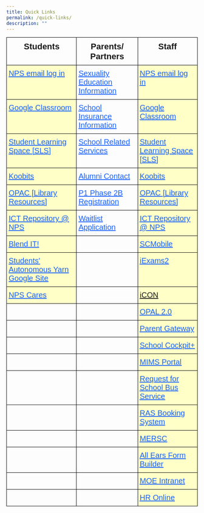 ```yaml
---
title: Quick Links
permalink: /quick-links/
description: ""
---
```

<style type="text/css">
.tg  {border-collapse:collapse;border-spacing:0;margin:0px auto;}
.tg td{border-color:black;border-style:solid;border-width:1px;font-family:Arial, sans-serif;font-size:14px;
  overflow:hidden;padding:10px 5px;word-break:normal;}
.tg th{border-color:black;border-style:solid;border-width:1px;font-family:Arial, sans-serif;font-size:14px;
  font-weight:normal;overflow:hidden;padding:10px 5px;word-break:normal;}
.tg .tg-eqyb{border-color:#000000;color:#1A62FF;font-size:20px;text-align:left;text-decoration:underline;vertical-align:top}
.tg .tg-tkr5{border-color:#000000;font-family:"Arial Black", Gadget, sans-serif !important;font-size:22px;font-weight:bold;
  position:-webkit-sticky;position:sticky;text-align:center;top:-1px;vertical-align:top;will-change:transform}
.tg .tg-qnc0{background-color:#ffffc7;border-color:#000000;color:#1A62FF;font-size:20px;text-align:left;text-decoration:underline;
  vertical-align:top}
.tg .tg-i7g1{background-color:#ffffc7;border-color:#000000;color:#1A62FF;font-size:20px;font-weight:bold;text-align:left;
  text-decoration:underline;vertical-align:top}
.tg .tg-l4pv{border-color:#000000;font-size:20px;text-align:left;vertical-align:top}
.tg .tg-fog0{background-color:#ffffc7;border-color:#000000;color:#1a62ff;font-size:20px;text-align:left;text-decoration:underline;
  vertical-align:top}
.tg .tg-73oq{border-color:#000000;text-align:left;vertical-align:top}
</style>
<table class="tg">
<thead>
  <tr>
    <th class="tg-tkr5">Students</th>
    <th class="tg-tkr5">Parents/ Partners</th>
    <th class="tg-tkr5">Staff</th>
  </tr>
</thead>
<tbody>
  <tr>
    <td class="tg-qnc0"><a rel="noopener noreferrer" target="_blank" href="https://accounts.google.com/v3/signin/identifier?dsh=S335662702%3A1684994215306141&amp;continue=https%3A%2F%2Fmail.google.com%2Fmail%2Fu%2F0%2F&amp;emr=1&amp;followup=https%3A%2F%2Fmail.google.com%2Fmail%2Fu%2F0%2F&amp;ifkv=Af_xneFNS_o_Bzl_IW4ErG4P2b2gv18o16zlXMoHT8O64NHYRtyiy4R7thbsAhZ-Chz0v_lH6pUQnw&amp;osid=1&amp;passive=1209600&amp;service=mail&amp;flowName=GlifWebSignIn&amp;flowEntry=ServiceLogin"><span style="font-weight:400;font-style:normal;text-decoration:underline;color:#1A62FF">NPS email log in</span></a></td>
    <td class="tg-eqyb"><a href="https://drive.google.com/file/d/1mlnI-Tri8uHgF-CTy4iPkT1pPFGlVR-n/view?usp=sharing"><span style="font-weight:400;font-style:normal;text-decoration:underline;color:#1A62FF">Sexuality Education Information</span></a></td>
    <td class="tg-qnc0"><a rel="noopener noreferrer" target="_blank" href="https://accounts.google.com/v3/signin/identifier?dsh=S335662702%3A1684994215306141&amp;continue=https%3A%2F%2Fmail.google.com%2Fmail%2Fu%2F0%2F&amp;emr=1&amp;followup=https%3A%2F%2Fmail.google.com%2Fmail%2Fu%2F0%2F&amp;ifkv=Af_xneFNS_o_Bzl_IW4ErG4P2b2gv18o16zlXMoHT8O64NHYRtyiy4R7thbsAhZ-Chz0v_lH6pUQnw&amp;osid=1&amp;passive=1209600&amp;service=mail&amp;flowName=GlifWebSignIn&amp;flowEntry=ServiceLogin"><span style="font-weight:400;font-style:normal;text-decoration:underline;color:#1A62FF">NPS email log in</span></a></td>
  </tr>
  <tr>
    <td class="tg-qnc0">Google Classroom</td>
    <td class="tg-eqyb"><a href="https://www.income.com.sg/group-insurance-for-schools-and-centres-and-moe/group-personal-accident-for-students"><span style="font-weight:400;font-style:normal;text-decoration:underline;color:#1A62FF">School Insurance Information</span></a></td>
    <td class="tg-qnc0">Google Classroom</td>
  </tr>
  <tr>
    <td class="tg-qnc0"><a rel="noopener noreferrer" target="_blank" href="https://vle.learning.moe.edu.sg/login"><span style="font-weight:400;font-style:normal;text-decoration:underline;color:#1A62FF">Student Learning Space [SLS]</span></a></td>
    <td class="tg-eqyb"><a href="https://drive.google.com/file/d/1hLdYdmn2d3ESbQuNqzu4EH9goRQTTVHS/view?usp=sharing"><span style="font-weight:400;font-style:normal;text-decoration:underline;color:#1A62FF">School Related Services</span></a></td>
    <td class="tg-qnc0"><a rel="noopener noreferrer" target="_blank" href="https://vle.learning.moe.edu.sg/login"><span style="font-weight:400;font-style:normal;text-decoration:underline;color:#1A62FF">Student Learning Space [SLS]</span></a></td>
  </tr>
  <tr>
    <td class="tg-qnc0"><a rel="noopener noreferrer" target="_blank" href="https://www.koobits.com/"><span style="font-weight:400;font-style:normal;text-decoration:underline;color:#1A62FF">Koobits</span></a></td>
    <td class="tg-eqyb"><a href="mailto:nps.alumni@gmail.com"><span style="font-weight:400;font-style:normal;text-decoration:underline;color:#1A62FF">Alumni Contact</span></a></td>
    <td class="tg-qnc0"><a rel="noopener noreferrer" target="_blank" href="https://www.koobits.com/"><span style="font-weight:400;font-style:normal;text-decoration:underline;color:#1A62FF">Koobits</span></a></td>
  </tr>
  <tr>
    <td class="tg-qnc0"><a rel="noopener noreferrer" target="_blank" href="https://schoolibrary.moe.edu.sg/northlandpri/cgi-bin/spydus.exe/MSGTRN/WPAC/HOME"><span style="font-weight:400;font-style:normal;text-decoration:underline;color:#1A62FF">OPAC [Library Resources]</span></a></td>
    <td class="tg-eqyb">P1 Phase 2B Registration</td>
    <td class="tg-qnc0"><a rel="noopener noreferrer" target="_blank" href="https://schoolibrary.moe.edu.sg/northlandpri/cgi-bin/spydus.exe/MSGTRN/WPAC/HOME"><span style="font-weight:400;font-style:normal;text-decoration:underline;color:#1A62FF">OPAC [Library Resources]</span></a></td>
  </tr>
  <tr>
    <td class="tg-qnc0"><a rel="noopener noreferrer" target="_blank" href="https://sites.google.com/moe.edu.sg/ict-resources-nps/home/ict-tools"><span style="font-weight:400;font-style:normal;text-decoration:underline;color:#1A62FF">ICT Repository @ NPS</span></a></td>
    <td class="tg-eqyb"><a href="https://form.gov.sg/64fad1e6ac16050012155998"><span style="font-weight:400;font-style:normal;text-decoration:underline;color:#1A62FF">Waitlist Application</span></a></td>
    <td class="tg-qnc0"><a rel="noopener noreferrer" target="_blank" href="https://sites.google.com/moe.edu.sg/ict-resources-nps/home/ict-tools"><span style="font-weight:400;font-style:normal;text-decoration:underline;color:#1A62FF">ICT Repository @ NPS</span></a></td>
  </tr>
  <tr>
    <td class="tg-i7g1"><a rel="noopener noreferrer" target="_blank" href="https://sites.google.com/moe.edu.sg/npsblendedlearning2021/home"><span style="font-weight:400;font-style:normal;text-decoration:underline;color:#1A62FF">Blend IT!</span></a></td>
    <td class="tg-l4pv"></td>
    <td class="tg-qnc0"><a rel="noopener noreferrer" target="_blank" href="https://scmobile.moe.edu.sg/login"><span style="font-weight:400;font-style:normal;text-decoration:underline;color:#1A62FF">SCMobile</span></a></td>
  </tr>
  <tr>
    <td class="tg-i7g1"><a rel="noopener noreferrer" target="_blank" href="https://sites.google.com/moe.edu.sg/npssay/home?authuser=1&amp;pli=1"><span style="font-weight:400;font-style:normal;text-decoration:underline;color:#1A62FF">Students' Autonomous Yarn Google Site</span></a></td>
    <td class="tg-l4pv"></td>
    <td class="tg-qnc0"><a rel="noopener noreferrer" target="_blank" href="https://iexams.seab.gov.sg/"><span style="font-weight:400;font-style:normal;text-decoration:underline;color:#1A62FF">iExams2</span></a></td>
  </tr>
  <tr>
    <td class="tg-qnc0"><a rel="noopener noreferrer" target="_blank" href="https://form.gov.sg/60d84995a9bcd8001181b630"><span style="font-weight:400;font-style:normal;text-decoration:underline;color:#1A62FF">NPS Cares</span></a></td>
    <td class="tg-l4pv"></td>
    <td class="tg-fog0"><a rel="noopener noreferrer" target="_blank" href="https://icon.moe.edu.sg/">iCON</a></td>
  </tr>
  <tr>
    <td class="tg-l4pv"></td>
    <td class="tg-l4pv"></td>
    <td class="tg-qnc0"><a rel="noopener noreferrer" target="_blank" href="https://idm.opal2.moe.edu.sg/"><span style="font-weight:400;font-style:normal;text-decoration:underline;color:#1A62FF">OPAL 2.0</span></a></td>
  </tr>
  <tr>
    <td class="tg-l4pv"></td>
    <td class="tg-l4pv"></td>
    <td class="tg-qnc0"><a rel="noopener noreferrer" target="_blank" href="https://pg.moe.edu.sg/"><span style="font-weight:400;font-style:normal;text-decoration:underline;color:#1A62FF">Parent Gateway</span></a></td>
  </tr>
  <tr>
    <td class="tg-73oq"></td>
    <td class="tg-73oq"></td>
    <td class="tg-qnc0"><a rel="noopener noreferrer" target="_blank" href="https://schoolcockpit.moe.gov.sg/academic"><span style="font-weight:400;font-style:normal;text-decoration:underline;color:#1A62FF">School Cockpit+</span></a></td>
  </tr>
  <tr>
    <td class="tg-73oq"></td>
    <td class="tg-73oq"></td>
    <td class="tg-qnc0"><a rel="noopener noreferrer" target="_blank" href="https://idp.mims.moe.gov.sg/nidp/saml2/sso"><span style="font-weight:400;font-style:normal;text-decoration:underline;color:#1A62FF">MIMS Portal</span></a></td>
  </tr>
  <tr>
    <td class="tg-73oq"></td>
    <td class="tg-73oq"></td>
    <td class="tg-qnc0"><a rel="noopener noreferrer" target="_blank" href="https://form.gov.sg/5e05a7c38967b800114c14d6"><span style="font-weight:400;font-style:normal;text-decoration:underline;color:#1A62FF">Request for School Bus Service</span></a></td>
  </tr>
  <tr>
    <td class="tg-73oq"></td>
    <td class="tg-73oq"></td>
    <td class="tg-qnc0"><a rel="noopener noreferrer" target="_blank" href="http://n1729padmw00861.schools.moe.edu.sg/ras/"><span style="font-weight:400;font-style:normal;text-decoration:underline;color:#1A62FF">RAS Booking System</span></a></td>
  </tr>
  <tr>
    <td class="tg-73oq"></td>
    <td class="tg-73oq"></td>
    <td class="tg-qnc0"><a rel="noopener noreferrer" target="_blank" href="https://www.mesrc.net/"><span style="font-weight:400;font-style:normal;text-decoration:underline;color:#1A62FF">MERSC</span></a></td>
  </tr>
  <tr>
    <td class="tg-73oq"></td>
    <td class="tg-73oq"></td>
    <td class="tg-qnc0"><a rel="noopener noreferrer" target="_blank" href="https://forms.moe.edu.sg/"><span style="font-weight:400;font-style:normal;text-decoration:underline;color:#1A62FF">All Ears Form Builder</span></a></td>
  </tr>
  <tr>
    <td class="tg-73oq"></td>
    <td class="tg-73oq"></td>
    <td class="tg-qnc0"><a rel="noopener noreferrer" target="_blank" href="https://intranet.moe.gov.sg/my-workspace-admin/Pages/applications/index.aspx"><span style="font-weight:400;font-style:normal;text-decoration:underline;color:#1A62FF">MOE Intranet</span></a></td>
  </tr>
  <tr>
    <td class="tg-73oq"></td>
    <td class="tg-73oq"></td>
    <td class="tg-qnc0"><a rel="noopener noreferrer" target="_blank" href="http://intranet.moe.gov.sg/hronline/Pages/Home.aspx"><span style="font-weight:400;font-style:normal;text-decoration:underline;color:#1A62FF">HR Online</span></a></td>
  </tr>
</tbody>
</table>